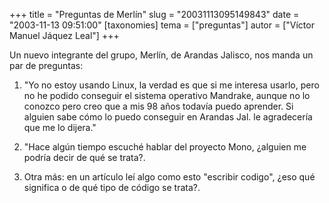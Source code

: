 +++
title = "Preguntas de Merlín"
slug = "20031113095149843"
date = "2003-11-13 09:51:00"
[taxonomies]
tema = ["preguntas"]
autor = ["Víctor Manuel Jáquez Leal"]
+++

Un nuevo integrante del grupo, Merlín, de Arandas Jalisco, nos manda un
par de preguntas:

<!-- more -->
1.  &quot;Yo no estoy usando Linux, la verdad es que si me interesa
    usarlo, pero no he podido conseguir el sistema operativo Mandrake,
    aunque no lo conozco pero creo que a mis 98 años todavía puedo
    aprender. Si alguien sabe cómo lo puedo conseguir en Arandas Jal. le
    agradecería que me lo dijera.&quot;

2.  &quot;Hace algún tiempo escuché hablar del proyecto Mono, ¿alguien
    me podría decir de qué se trata?.

3.  Otra más: en un artículo leí algo como esto &quot;escribir
    codigo&quot;, ¿eso qué significa o de qué tipo de código se trata?.

